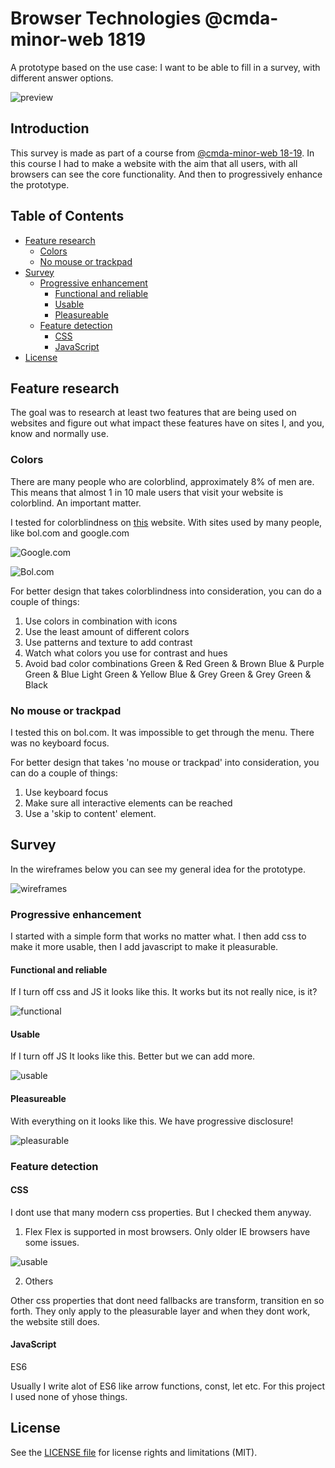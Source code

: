 # Browser Technologies @cmda-minor-web 1819

A prototype based on the use case: I want to be able to fill in a survey, with different answer options.

![preview](screens/screenshot.png)

## Introduction
This survey is made as part of a course from [@cmda-minor-web 18-19](https://github.com/cmda-minor-web/browser-technologies-1819). In this course I had to make a website with the aim that all users, with all browsers can see the core functionality. And then to progressively enhance the prototype.

## Table of Contents

- [Feature research](#feature-research)
  - [Colors](#Colors)
  - [No mouse or trackpad](#no-mouse-or-trackpad)
- [Survey](#survey)
  - [Progressive enhancement](#progressive-enhancement)
    - [Functional and reliable](#functional-and-reliable)
    - [Usable](#usable)
    - [Pleasureable](#pleasureable)
  - [Feature detection](#feature-detection)
    - [CSS](#css)
    - [JavaScript](#javascript)
- [License](#license)

## Feature research
The goal was to research at least two features that are being used on websites and figure out what impact these features have on sites I, and you, know and normally use.

### Colors

There are many people who are colorblind, approximately 8% of men are. This means that almost 1 in 10 male users that visit your website is colorblind. An important matter.

I tested for colorblindness on [this](https://www.toptal.com/designers/colorfilter/) website. With sites used by many people, like bol.com and google.com

![Google.com](google.png)

![Bol.com](colorblind.png)

For better design that takes colorblindness into consideration, you can do a couple of things: 
1. Use colors in combination with icons
2. Use the least amount of different colors
3. Use patterns and texture to add contrast
4. Watch what colors you use for contrast and hues
5. Avoid bad color combinations 
Green & Red
Green & Brown
Blue & Purple
Green & Blue
Light Green & Yellow
Blue & Grey
Green & Grey
Green & Black

### No mouse or trackpad

I tested this on bol.com. It was impossible to get through the menu. There was no keyboard focus.

For better design that takes 'no mouse or trackpad' into consideration, you can do a couple of things: 

1. Use keyboard focus
2. Make sure all interactive elements can be reached
3. Use a 'skip to content' element.

## Survey

In the wireframes below you can see my general idea for the prototype.

![wireframes](screens/wireframes.jpeg)

### Progressive enhancement
I started with a simple form that works no matter what. I then add css to make it more usable, then I add javascript to make it pleasurable.

#### Functional and reliable
If I turn off css and JS it looks like this. It works but its not really nice, is it?

![functional](screens/functional.png)

#### Usable
If I turn off JS It looks like this. Better but we can add more.

![usable](screens/usable.png)

#### Pleasureable
With everything on it looks like this. We have progressive disclosure!

![pleasurable](readme-assets/pleasurable.png)

### Feature detection

#### CSS

I dont use that many modern css properties. But I checked them anyway.

1. Flex
Flex is supported in most browsers. Only older IE browsers have some issues.

![usable](screens/flex.png)

2. Others

Other css properties that dont need fallbacks are transform, transition en so forth. They only apply to the pleasurable layer and when they dont work, the website still does.

#### JavaScript

ES6

Usually I write alot of ES6 like arrow functions, const, let etc. For this project I used none of yhose things.

## License 
See the [LICENSE file](https://github.com/Mennauu/browser-technologies-1819/blob/master/LICENSE) for license rights and limitations (MIT).

